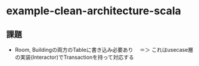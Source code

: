 
# example-clean-architecture-scala 


## 課題

- Room, Buildingの両方のTableに書き込み必要あり
　＝＞ これはusecase層の実装(Interactor)でTransactionを持って対応する





